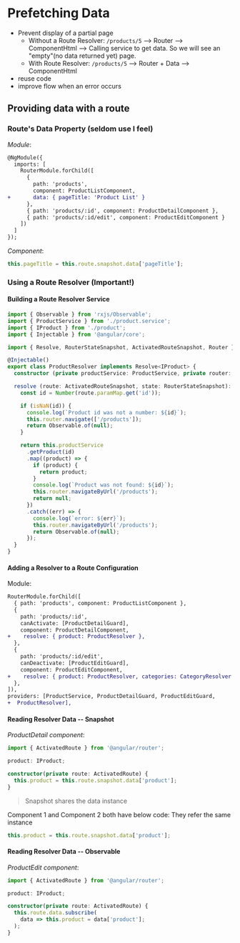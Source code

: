 # Prefetching Data

* Prevent display of a partial page
  * Without a Route Resolver: `/products/5` --> Router --> ComponentHtml --> Calling service to get data. So we will see an "empty"(no data returned yet) page.
  * With Route Resolver: `/products/5` --> Router + Data --> ComponentHtml
* reuse code
* improve flow when an error occurs

## Providing data with a route

### Route's Data Property (seldom use I feel)

_Module_:

```diff
@NgModule({
  imports: [
    RouterModule.forChild([
      {
        path: 'products',
        component: ProductListComponent,
+       data: { pageTitle: 'Product List' }
      },
      { path: 'products/:id', component: ProductDetailComponent },
      { path: 'products/:id/edit', component: ProductEditComponent }
    ])
  ]
});
```

_Component_:

```ts
this.pageTitle = this.route.snapshot.data['pageTitle'];
```

### Using a Route Resolver (Important!)

#### Building a Route Resolver Service

```ts
import { Observable } from 'rxjs/Observable';
import { ProductService } from './product.service';
import { IProduct } from './product';
import { Injectable } from '@angular/core';

import { Resolve, RouterStateSnapshot, ActivatedRouteSnapshot, Router } from '@angular/router';

@Injectable()
export class ProductResolver implements Resolve<IProduct> {
  constructor (private productService: ProductService, private router: Router) {}

  resolve (route: ActivatedRouteSnapshot, state: RouterStateSnapshot): Observable<IProduct> {
    const id = Number(route.paramMap.get('id'));

    if (isNaN(id)) {
      console.log(`Product id was not a number: ${id}`);
      this.router.navigate(['/products']);
      return Observable.of(null);
    }

    return this.productService
      .getProduct(id)
      .map((product) => {
        if (product) {
          return product;
        }
        console.log(`Product was not found: ${id}`);
        this.router.navigateByUrl('/products');
        return null;
      })
      .catch((err) => {
        console.log(`error: ${err}`);
        this.router.navigateByUrl('/products');
        return Observable.of(null);
      });
  }
}
```

#### Adding a Resolver to a Route Configuration

Module:

```diff
RouterModule.forChild([
  { path: 'products', component: ProductListComponent },
  {
    path: 'products/:id',
    canActivate: [ProductDetailGuard],
    component: ProductDetailComponent,
+    resolve: { product: ProductResolver },
  },
  {
    path: 'products/:id/edit',
    canDeactivate: [ProductEditGuard],
    component: ProductEditComponent,
+    resolve: { product: ProductResolver, categories: CategoryResolver },
  },
]),
providers: [ProductService, ProductDetailGuard, ProductEditGuard,
+  ProductResolver],
```

#### Reading Resolver Data -- Snapshot

_ProductDetail component_:

```ts
import { ActivatedRoute } from '@angular/router';

product: IProduct;

constructor(private route: ActivatedRoute) {
  this.product = this.route.snapshot.data['product'];
}
```

> Snapshot shares the data instance

Component 1 and Component 2 both have below code: They refer the same instance

```ts
this.product = this.route.snapshot.data['product'];
```

#### Reading Resolver Data -- Observable

_ProductEdit component_:

```ts
import { ActivatedRoute } from '@angular/router';

product: IProduct;

constructor(private route: ActivatedRoute) {
  this.route.data.subscribe(
    data => this.product = data['product'];
  );
}
```